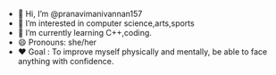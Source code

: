- 👋 Hi, I’m @pranavimanivannan157
- 👀 I’m interested in computer science,arts,sports
- 🌱 I’m currently learning C++,coding.
- 😄 Pronouns: she/her
- ♥️ Goal : To improve myself physically and mentally, be able to face anything with confidence.

<!---
pranavimanivannan157/pranavimanivannan157 is a ✨ special ✨ repository because its `README.md` (this file) appears on your GitHub profile.
You can click the Preview link to take a look at your changes.
--->
